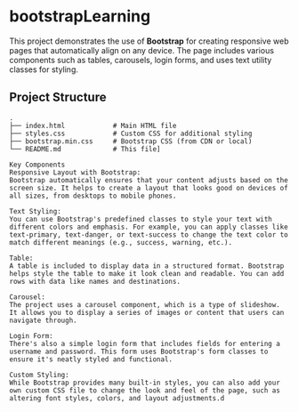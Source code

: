 # bootstrapLearning

This project demonstrates the use of **Bootstrap** for creating responsive web pages that automatically align on any device. The page includes various components such as tables, carousels, login forms, and uses text utility classes for styling.

## Project Structure

```plaintext
.
├── index.html            # Main HTML file
├── styles.css            # Custom CSS for additional styling
├── bootstrap.min.css     # Bootstrap CSS (from CDN or local)
└── README.md             # This file]

Key Components
Responsive Layout with Bootstrap:
Bootstrap automatically ensures that your content adjusts based on the screen size. It helps to create a layout that looks good on devices of all sizes, from desktops to mobile phones.

Text Styling:
You can use Bootstrap's predefined classes to style your text with different colors and emphasis. For example, you can apply classes like text-primary, text-danger, or text-success to change the text color to match different meanings (e.g., success, warning, etc.).

Table:
A table is included to display data in a structured format. Bootstrap helps style the table to make it look clean and readable. You can add rows with data like names and destinations.

Carousel:
The project uses a carousel component, which is a type of slideshow. It allows you to display a series of images or content that users can navigate through.

Login Form:
There's also a simple login form that includes fields for entering a username and password. This form uses Bootstrap's form classes to ensure it's neatly styled and functional.

Custom Styling:
While Bootstrap provides many built-in styles, you can also add your own custom CSS file to change the look and feel of the page, such as altering font styles, colors, and layout adjustments.d
